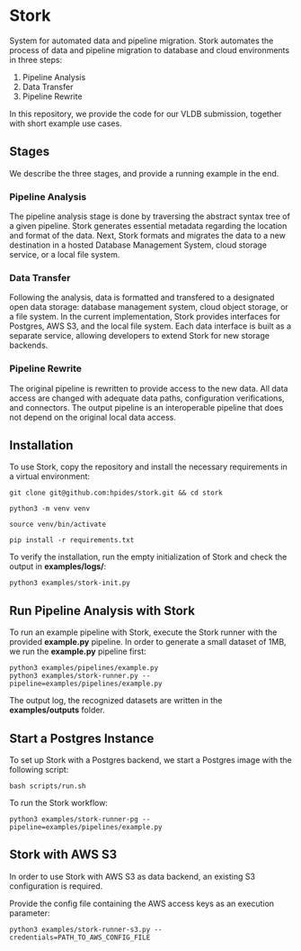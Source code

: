 # Stork

System for automated data and pipeline migration. Stork automates the process of data and pipeline migration to database and cloud environments in three steps:

1. Pipeline Analysis
2. Data Transfer
3. Pipeline Rewrite

In this repository, we provide the code for our VLDB submission, together with short example use cases.

## Stages

We describe the three stages, and provide a running example in the end.

### Pipeline Analysis
The pipeline analysis stage is done by traversing the abstract syntax tree of a given pipeline. Stork generates essential metadata regarding the location and format of the data. Next, Stork formats and migrates the data to a new destination in a hosted Database Management System, cloud storage service, or a local file system. 

### Data Transfer
Following the analysis, data is formatted and transfered to a designated open data storage: database management system, cloud object storage, or a file system. In the current implementation, Stork provides interfaces for Postgres, AWS S3, and the local file system. Each data interface is built as a separate service, allowing developers to extend Stork for new storage backends.

### Pipeline Rewrite
The original pipeline is rewritten to provide access to the new data. All data access are changed with adequate data paths, configuration verifications, and connectors. The output pipeline is an interoperable pipeline that does not depend on the original local data access. 

## Installation

To use Stork, copy the repository and install the necessary requirements in a virtual environment:

```
git clone git@github.com:hpides/stork.git && cd stork

python3 -m venv venv

source venv/bin/activate

pip install -r requirements.txt
```
To verify the installation, run the empty initialization of Stork and check the output in **examples/logs/**:

```
python3 examples/stork-init.py
```

## Run Pipeline Analysis with Stork

To run an example pipeline with Stork, execute the Stork runner with the provided **example.py** pipeline. In order to generate a small dataset of 1MB, we run the **example.py** pipeline first:

```
python3 examples/pipelines/example.py
python3 examples/stork-runner.py --pipeline=examples/pipelines/example.py
```

The output log, the recognized datasets are written in the **examples/outputs** folder.

## Start a Postgres Instance

To set up Stork with a Postgres backend, we start a Postgres image with the following script:

```
bash scripts/run.sh
```
To run the Stork workflow:

```
python3 examples/stork-runner-pg --pipeline=examples/pipelines/example.py
```

## Stork with AWS S3
In order to use Stork with AWS S3 as data backend, an existing S3 configuration is required. 

Provide the config file containing the AWS access keys as an execution parameter:

```
python3 examples/stork-runner-s3.py --credentials=PATH_TO_AWS_CONFIG_FILE
```






